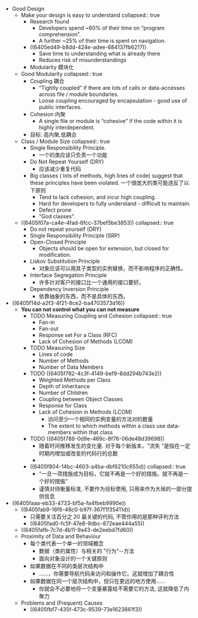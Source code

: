 - Good Design
	- Make your design is easy to understand
	  collapsed:: true
		- Research found
			- Developers spend ~60% of their time on “program comprehension”.
			- A further ~25% of their time is spent on navigation.
		- ((6405ed49-b8dd-424e-adee-684137fb6217))
			- Save time to understanding what is already there
			- Reduces risk of misunderstandings
		- Modularity 模块化
	- Good Modularity
	  collapsed:: true
		- Coupling 耦合
			- “Tightly coupled” if there are lots of calls or data-accesses across file / module boundaries.
			- Loose coupling encouraged by encapsulation - good use of public interfaces.
		- Cohesion 内聚
			- A single file or module is “cohesive” if the code within it is highly interdependent.
		- 目标: 高内聚,低耦合
	- Class / Module Size
	  collapsed:: true
		- Single Responsibility Principle.
			- 一个的类应该只负责一个功能
		- Do Not Repeat Yourself (DRY)
			- 应该减少重复代码
		- Big classes ( lots of methods, high lines of code)  suggest that these principles have been violated.
		  一个很庞大的类可能违反了以下原则
			- Tend to lack cohesion, and incur high coupling.
			- Hard for developers to fully understand - difficult to maintain.
			- Defect prone
			- “God classes”.
	- ((6405f07a-ca4e-4fad-8fcc-37bef5be3853))
	  collapsed:: true
		- Do not repeat yourself (DRY)
		- Single Responsibility Principle (SRP)
		- Open-Closed Principle
			- Objects should be open for extension, but closed for modification.
		- Liskov Substitution Principle
			- 对象应该可以用其子类型的实例替换，而不影响程序的正确性。
		- Interface Segregation Principle
			- 许多针对客户的接口比一个通用的接口要好。
		- Dependency Inversion Principle
			- 依靠抽象的东西，而不是具体的东西。
- ((6405f14d-a2f3-4f21-8ce2-ba4703573d16))
	- **You can not control what you can not measure**
		- TODO Measuring Coupling and Cohesion
		  collapsed:: true
			- Fan-in
			- Fan-out
			- Response set For a Class (RFC)
			- Lack of Cohesion of Methods (LCOM)
		- TODO Measuring Size
			- Lines of code
			- Number of Methods
			- Number of Data Members
		- TODO ((6405f782-4c3f-4149-bef9-8dd294b743e2))
			- Weighted Methods per Class
			- Depth of Inheritance
			- Number of Children
			- Coupling between Object Classes
			- Response for Class
			- Lack of Cohesion in Methods (LCOM)
				- 访问至少一个相同的实例变量的方法对的数量
				- The extent to which methods within a class use data-members within that class
		- TODO ((6405f788-0d9e-469c-8f76-06de48d39698))
			- 随着时间推移发生的变化量.  对于每个新版本，"流失 "是指在一定时期内增加或改变的代码行的总数
			-
		- ((6405f804-14bc-4603-a4ba-dbf6210c655d))
		  collapsed:: true
			- "一旦一项措施成为目标，它就不再是一个好的措施。就不再是一个好的措施"
			- 谨慎对待衡量标准, 不要作为目标使用, 只用来作为大局的一部分提供信息
- ((6405faaa-eb33-4733-bf5a-fa4fbeb9990e))
	- ((6405fab9-16f6-48c0-b97f-367f1f35411d))
		- 只需要关注百分之 20 最关键的代码, 不管你用的是那种评判方法
		- ((6405fad0-fc5f-47e8-9dbc-872eae444a55))
	- ((6405fafb-7c7d-4b11-9a43-de2eebd7fd60))
	- Proximity of Data and Behaviour
		- 每个类代表一个单一的领域概念
			- 数据（类的属性）与相关的 "行为"--方法
			- 面向对象设计的一个关键原则
		- 如果数据在不同的类层次结构中
			- ......，你需要导航代码来访问和操作它。这就增加了耦合性
		- 如果数据在同一个层次结构中，但只在更远的地方使用......
			- 你就会不必要地将一个变量暴露给不需要它的方法, 这就降低了内聚力
	- Problems and  (Frequent) Causes
		- ((6405fbf7-435f-473c-9539-73e1623861f3))